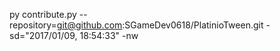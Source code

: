 py contribute.py --repository=git@github.com:SGameDev0618/PlatinioTween.git -sd="2017/01/09, 18:54:33" -nw